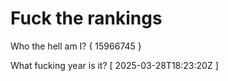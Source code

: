 # Fuck the rankings

Who the hell am I?
{ 15966745 }

What fucking year is it?
[ 2025-03-28T18:23:20Z ]
